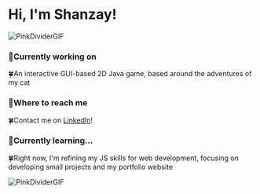 # Hi, I'm Shanzay! 
![PinkDividerGIF](https://github.com/user-attachments/assets/2634982c-13f2-4211-8981-593db413f3f5)
### 🌸Currently working on
 🍀An interactive GUI-based 2D Java game, based around the adventures of my cat
### 🌸Where to reach me
  🍀Contact me on [LinkedIn](https://www.linkedin.com/in/shanzaya/)!
### 🌸Currently learning...
  🍀Right now, I'm refining my JS skills for web development, focusing on developing small projects and my portfolio website

  
![PinkDividerGIF](https://github.com/user-attachments/assets/2634982c-13f2-4211-8981-593db413f3f5)


